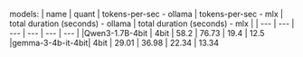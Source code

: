 models:
| name | quant | tokens-per-sec - ollama | tokens-per-sec - mlx | total duration (seconds) - ollama | total duration (seconds) - mlx |
| --- | --- | --- | --- | --- | --- |
|Qwen3-1.7B-4bit |  4bit | 58.2 | 76.73 | 19.4 | 12.5
|gemma-3-4b-it-4bit|  4bit | 29.01 | 36.98 | 22.34 | 13.34




